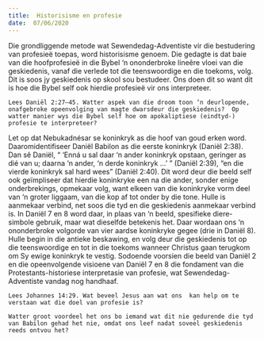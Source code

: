 ```yaml
---
title:  Historisisme en profesie
date:  07/06/2020
---
```


Die grondliggende metode wat Sewendedag-Adventiste vir die bestudering van profesieë toepas, word historisisme genoem.  Die gedagte is dat baie van die hoofprofesieë in die Bybel ‘n ononderbroke lineêre vloei van die geskiedenis, vanaf die verlede tot die teenswoordige en die toekoms, volg.  Dit is soos jy geskiedenis op skool sou bestudeer.  Ons doen dit so want dit is hoe die Bybel self ook hierdie profesieë vir ons interpreteer.

`Lees Daniël 2:27–45. Watter aspek van die droom toon ‘n deurlopende, onafgebroke opeenvolging van magte dwarsdeur die geskiedenis?  Op watter manier wys die Bybel self hoe om apokaliptiese (eindtyd-) profesie te interpreteer?`

Let op dat Nebukadnésar se koninkryk as die hoof van goud erken word. Daaromidentifiseer Daniël Babilon as die eerste koninkryk (Daniël 2:38). Dan sê Daniël, “ ‘Enná u sal daar ‘n ander koninkryk opstaan, geringer as dié van u;  daarna ‘n ander, ‘n derde koninkryk ...’ ” (Daniël 2:39), “en die vierde koninkryk sal hard wees” (Daniël 2:40). Dit word deur die beeld self ook geïmpliseer dat hierdie koninkryke een na die ander, sonder enige onderbrekings, opmekaar volg, want elkeen van die koninkryke vorm deel van ‘n groter liggaam, van die kop af tot onder by die tone.  Hulle is aanmekaar verbind, net soos die tyd en die geskiedenis aanmekaar verbind is.  In Daniël 7 en 8 word daar, in plaas van ‘n beeld, spesifieke diere-simbole gebruik, maar wat dieselfde betekenis het. Daar wordaan ons ‘n ononderbroke volgorde van vier aardse koninkryke gegee (drie in Daniël 8). Hulle begin in die antieke beskawing, en volg deur die geskiedenis tot op die teenswoordige en tot in die toekoms wanneer Christus gaan terugkom om Sy ewige koninkryk te vestig. Sodoende voorsien die beeld van Daniël 2 en die opeenvolgende visioene van Daniël 7 en 8 die fondament van die Protestants-historiese interpretasie van profesie, wat Sewendedag-Adventiste vandag nog handhaaf.

`Lees Johannes 14:29. Wat beveel Jesus aan wat ons  kan help om te verstaan wat die doel van profesie is?`

`Watter groot voordeel het ons bo iemand wat dit nie gedurende die tyd van Babilon gehad het nie, omdat ons leef nadat soveel geskiedenis reeds ontvou het?`